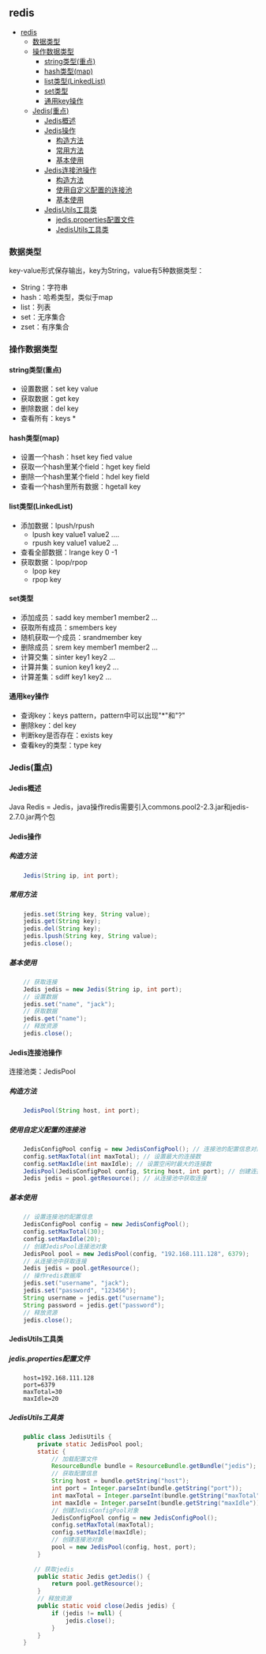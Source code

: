 ##  redis
<!-- TOC -->

- [redis](#redis)
    - [数据类型](#数据类型)
    - [操作数据类型](#操作数据类型)
        - [string类型(重点)](#string类型重点)
        - [hash类型(map)](#hash类型map)
        - [list类型(LinkedList)](#list类型linkedlist)
        - [set类型](#set类型)
        - [通用key操作](#通用key操作)
    - [Jedis(重点)](#jedis重点)
        - [Jedis概述](#jedis概述)
        - [Jedis操作](#jedis操作)
            - [构造方法](#构造方法)
            - [常用方法](#常用方法)
            - [基本使用](#基本使用)
        - [Jedis连接池操作](#jedis连接池操作)
            - [构造方法](#构造方法-1)
            - [使用自定义配置的连接池](#使用自定义配置的连接池)
            - [基本使用](#基本使用-1)
        - [JedisUtils工具类](#jedisutils工具类)
            - [jedis.properties配置文件](#jedisproperties配置文件)
            - [JedisUtils工具类](#jedisutils工具类-1)

<!-- /TOC -->
### 数据类型

key-value形式保存输出，key为String，value有5种数据类型：
* String：字符串
* hash：哈希类型，类似于map
* list：列表
* set：无序集合
* zset：有序集合
### 操作数据类型
#### string类型(重点)
* 设置数据：set key value
* 获取数据：get key
* 删除数据：del key
* 查看所有：keys *
#### hash类型(map)
* 设置一个hash：hset key fied value
* 获取一个hash里某个field：hget key field
* 删除一个hash里某个field：hdel key field
* 查看一个hash里所有数据：hgetall key
#### list类型(LinkedList)
* 添加数据：lpush/rpush
	* lpush key value1 value2 ....
	* rpush key value1 value2 ...
* 查看全部数据：lrange key 0 -1
* 获取数据：lpop/rpop
	* lpop key
	* rpop key
#### set类型
* 添加成员：sadd key member1 member2 ...
* 获取所有成员：smembers key
* 随机获取一个成员：srandmember key
* 删除成员：srem key member1 member2 ...
* 计算交集：sinter key1 key2 ...
* 计算并集：sunion key1 key2 ...
* 计算差集：sdiff key1 key2 ...
#### 通用key操作
* 查询key：keys pattern，pattern中可以出现"*"和"?"
* 删除key：del key
* 判断key是否存在：exists key
* 查看key的类型：type key
### Jedis(重点)
#### Jedis概述
Java Redis = Jedis，java操作redis需要引入commons.pool2-2.3.jar和jedis-2.7.0.jar两个包
#### Jedis操作
##### 构造方法
```java
	Jedis(String ip, int port);
```
##### 常用方法
```java
	jedis.set(String key, String value);
	jedis.get(String key);
	jedis.del(String key);
	jedis.lpush(String key, String value);
	jedis.close();
```
##### 基本使用
```java
	// 获取连接
	Jedis jedis = new Jedis(String ip, int port);
	// 设置数据
	jedis.set("name", "jack");
	// 获取数据
	jedis.get("name");
	// 释放资源
	jedis.close();
```
#### Jedis连接池操作
连接池类：JedisPool
##### 构造方法
```java
	JedisPool(String host, int port);
```
##### 使用自定义配置的连接池
```java
	JedisConfigPool config = new JedisConfigPool(); // 连接池的配置信息对象
	config.setMaxTotal(int maxTotal); // 设置最大的连接数
	config.setMaxIdle(int maxIdle); // 设置空闲时最大的连接数
	JedisPool(JedisConfigPool config, String host, int port); // 创建连接池对象
	Jedis jedis = pool.getResource(); // 从连接池中获取连接
```
##### 基本使用
```java
	// 设置连接池的配置信息
	JedisConfigPool config = new JedisConfigPool();
	config.setMaxTotal(30);
	config.setMaxIdle(20);
	// 创建JedisPool连接池对象
	JedisPool pool = new JedisPool(config, "192.168.111.128", 6379);
	// 从连接池中获取连接
	Jedis jedis = pool.getResource();
	// 操作redis数据库
	jedis.set("username", "jack");
	jedis.set("password", "123456");
	String username = jedis.get("username");
	String password = jedis.get("password");
	// 释放资源
	jedis.close();
```
#### JedisUtils工具类
##### jedis.properties配置文件
```properties
	host=192.168.111.128
	port=6379
	maxTotal=30
	maxIdle=20
```
##### JedisUtils工具类
```java
	public class JedisUtils {
        private static JedisPool pool;
        static {
            // 加载配置文件
            ResourceBundle bundle = ResourceBundle.getBundle("jedis");
            // 获取配置信息
            String host = bundle.getString("host");
            int port = Integer.parseInt(bundle.getString("port"));
            int maxTotal = Integer.parseInt(bundle.getString("maxTotal"));
            int maxIdle = Integer.parseInt(bundle.getString("maxIdle"));
            // 创建JedisConfigPool对象
            JedisConfigPool config = new JedisConfigPool();
            config.setMaxTotal(maxTotal);
            config.setMaxIdle(maxIdle);
            // 创建连接池对象
            pool = new JedisPool(config, host, port);
        }
        
       // 获取jedis
        public static Jedis getJedis() {
            return pool.getResource();
        }
        // 释放资源
        public static void close(Jedis jedis) {
            if (jedis != null) {
                jedis.close();
            }
        }
	}
```
